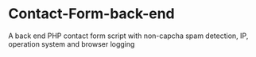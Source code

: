 # Contact-Form-back-end
A back end PHP contact form script with non-capcha spam detection, IP, operation system and browser logging
